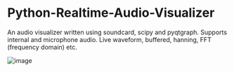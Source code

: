 # Python-Realtime-Audio-Visualizer
An audio visualizer written using soundcard, scipy and pyqtgraph. Supports internal and microphone audio. Live waveform, buffered, hanning, FFT (frequency domain) etc.

![image](https://user-images.githubusercontent.com/64291401/178375127-96ed72b9-5c00-4a68-92d0-f4947d2cfed4.png)


